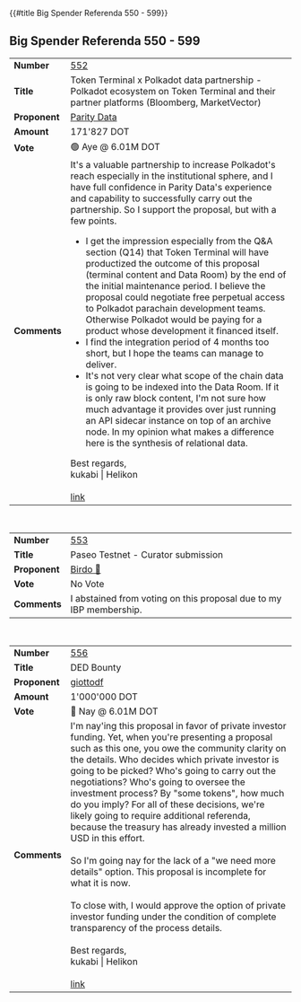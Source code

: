 {{#title Big Spender Referenda 550 - 599}}
## Big Spender Referenda 550 - 599

|                            |                                                                                                                                                                                                                                                                                                                                                                                                                                                                                                                                                                                                                                                                                                                                                                                                                                                                                                                                                                                                                                                                                                                                                                                                                                                                           |
|:---------------------------|:--------------------------------------------------------------------------------------------------------------------------------------------------------------------------------------------------------------------------------------------------------------------------------------------------------------------------------------------------------------------------------------------------------------------------------------------------------------------------------------------------------------------------------------------------------------------------------------------------------------------------------------------------------------------------------------------------------------------------------------------------------------------------------------------------------------------------------------------------------------------------------------------------------------------------------------------------------------------------------------------------------------------------------------------------------------------------------------------------------------------------------------------------------------------------------------------------------------------------------------------------------------------------|
| <strong>Number</strong>    | [552](https://polkadot.subsquare.io/referenda/552)                                                                                                                                                                                                                                                                                                                                                                                                                                                                                                                                                                                                                                                                                                                                                                                                                                                                                                                                                                                                                                                                                                                                                                                                                        |
| <strong>Title</strong>     | Token Terminal x Polkadot data partnership - Polkadot ecosystem on Token Terminal and their partner platforms (Bloomberg, MarketVector)                                                                                                                                                                                                                                                                                                                                                                                                                                                                                                                                                                                                                                                                                                                                                                                                                                                                                                                                                                                                                                                                                                                                   |
| <strong>Proponent</strong> | [Parity Data](https://polkadot.polkassembly.io/user/datateam)                                                                                                                                                                                                                                                                                                                                                                                                                                                                                                                                                                                                                                                                                                                                                                                                                                                                                                                                                                                                                                                                                                                                                                                                             |
| <strong>Amount</strong>    | 171'827 DOT                                                                                                                                                                                                                                                                                                                                                                                                                                                                                                                                                                                                                                                                                                                                                                                                                                                                                                                                                                                                                                                                                                                                                                                                                                                               |
| <strong>Vote</strong>      | 🟢 Aye @ 6.01M DOT                                                                                                                                                                                                                                                                                                                                                                                                                                                                                                                                                                                                                                                                                                                                                                                                                                                                                                                                                                                                                                                                                                                                                                                                                                                        |
| <strong>Comments</strong>  | It's a valuable partnership to increase Polkadot's reach especially in the institutional sphere, and I have full confidence in Parity Data's experience and capability to successfully carry out the partnership. So I support the proposal, but with a few points.<ul><li>I get the impression especially from the Q&A section (Q14) that Token Terminal will have productized the outcome of this proposal (terminal content and Data Room) by the end of the initial maintenance period. I believe the proposal could negotiate free perpetual access to Polkadot parachain development teams. Otherwise Polkadot would be paying for a product whose development it financed itself.</li><li>I find the integration period of 4 months too short, but I hope the teams can manage to deliver.</li><li>It's not very clear what scope of the chain data is going to be indexed into the Data Room. If it is only raw block content, I'm not sure how much advantage it provides over just running an API sidecar instance on top of an archive node. In my opinion what makes a difference here is the synthesis of relational data.</li></ul>Best regards,<br/>kukabi \| Helikon<br/><br/>[link](https://polkadot.polkassembly.io/referenda/552#z9k5mXEj3pyQg82OXSyL) |

<br/>

|                            |                                                                    |
|:---------------------------|:-------------------------------------------------------------------|
| <strong>Number</strong>    | [553](https://polkadot.subsquare.io/referenda/553)                 |
| <strong>Title</strong>     | Paseo Testnet - Curator submission                                 |
| <strong>Proponent</strong> | [Birdo 🐥](https://polkadot.polkassembly.io/user/birdo)            |
| <strong>Vote</strong>      | No Vote                                                            |
| <strong>Comments</strong>  | I abstained from voting on this proposal due to my IBP membership. |

<br/>

|                            |                                                                                                                                                                                                                                                                                                                                                                                                                                                                                                                                                                                                                                                                                                                                                                                                                                                                                                                                                                                                                                                                                                                                                                                                                                                                            |
|:---------------------------|:---------------------------------------------------------------------------------------------------------------------------------------------------------------------------------------------------------------------------------------------------------------------------------------------------------------------------------------------------------------------------------------------------------------------------------------------------------------------------------------------------------------------------------------------------------------------------------------------------------------------------------------------------------------------------------------------------------------------------------------------------------------------------------------------------------------------------------------------------------------------------------------------------------------------------------------------------------------------------------------------------------------------------------------------------------------------------------------------------------------------------------------------------------------------------------------------------------------------------------------------------------------------------|
| <strong>Number</strong>    | [556](https://polkadot.subsquare.io/referenda/556)                                                                                                                                                                                                                                                                                                                                                                                                                                                                                                                                                                                                                                                                                                                                                                                                                                                                                                                                                                                                                                                                                                                                                                                                                         |
| <strong>Title</strong>     | DED Bounty                                                                                                                                                                                                                                                                                                                                                                                                                                                                                                                                                                                                                                                                                                                                                                                                                                                                                                                                                                                                                                                                                                                                                                                                                                                                 |
| <strong>Proponent</strong> | [giottodf](https://polkadot.polkassembly.io/user/Giotto)                                                                                                                                                                                                                                                                                                                                                                                                                                                                                                                                                                                                                                                                                                                                                                                                                                                                                                                                                                                                                                                                                                                                                                                                                   |
| <strong>Amount</strong>    | 1'000'000 DOT                                                                                                                                                                                                                                                                                                                                                                                                                                                                                                                                                                                                                                                                                                                                                                                                                                                                                                                                                                                                                                                                                                                                                                                                                                                              |
| <strong>Vote</strong>      | 🔴 Nay @ 6.01M DOT                                                                                                                                                                                                                                                                                                                                                                                                                                                                                                                                                                                                                                                                                                                                                                                                                                                                                                                                                                                                                                                                                                                                                                                                                                                         |
| <strong>Comments</strong>  | I'm nay'ing this proposal in favor of private investor funding. Yet, when you're presenting a proposal such as this one, you owe the community clarity on the details. Who decides which private investor is going to be picked? Who's going to carry out the negotiations? Who's going to oversee the investment process? By "some tokens", how much do you imply? For all of these decisions, we're likely going to require additional referenda, because the treasury has already invested a million USD in this effort.<br/><br/>So I'm going nay for the lack of a "we need more details" option. This proposal is incomplete for what it is now.<br/><br/>To close with, I would approve the option of private investor funding under the condition of complete transparency of the process details.<br/><br/>Best regards,<br/>kukabi \| Helikon<br/><br/>[link](https://polkadot.polkassembly.io/referenda/556#J2mAfYeywO7YLdspnhLh)                                                                                                                                                                                                                                                                                                                               |

